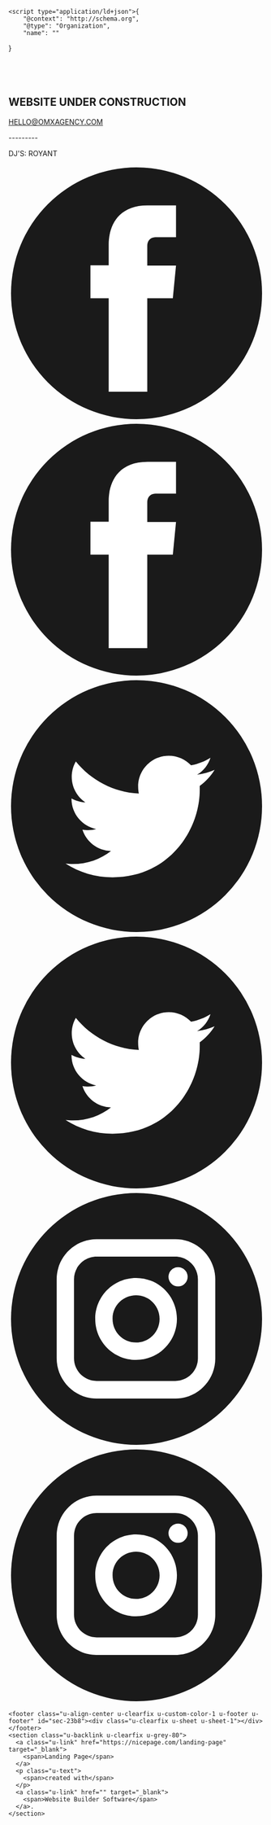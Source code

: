 <!DOCTYPE html>
<html style="font-size: 16px;" lang="en"><head>
    <meta name="viewport" content="width=device-width, initial-scale=1.0">
    <meta charset="utf-8">
    <meta name="keywords" content="Finding the best car insurance company for you, Insurance and investing for your many sides, Finding the best car insurance company for you, The Best Insurance Companies for 2021, The Best Car Insurance Companies for 2021, Faq, Safe. Relaxing. Good to ride in. Subtly decorated., Contact Us">
    <meta name="description" content="">
    <title>Page 1</title>
    <link rel="stylesheet" href="nicepage.css" media="screen">
<link rel="stylesheet" href="Page-1.css" media="screen">
    <script class="u-script" type="text/javascript" src="jquery.js" defer=""></script>
    <script class="u-script" type="text/javascript" src="nicepage.js" defer=""></script>
    <meta name="generator" content="Nicepage 5.5.0, nicepage.com">
    <link id="u-theme-google-font" rel="stylesheet" href="https://fonts.googleapis.com/css?family=Roboto:100,100i,300,300i,400,400i,500,500i,700,700i,900,900i|Open+Sans:300,300i,400,400i,500,500i,600,600i,700,700i,800,800i">
    
    
    <script type="application/ld+json">{
		"@context": "http://schema.org",
		"@type": "Organization",
		"name": ""
}</script>
    <meta name="theme-color" content="#478ac9">
    <meta property="og:title" content="Page 1">
    <meta property="og:type" content="website">
  <meta data-intl-tel-input-cdn-path="intlTelInput/"></head>
  <body class="u-body u-overlap u-overlap-contrast u-overlap-transparent u-xl-mode" data-lang="en"><header class="u-clearfix u-header u-header" id="sec-eae7"><div class="u-clearfix u-sheet u-sheet-1"></div></header>
    <section class="u-black u-clearfix u-section-1" id="carousel_9254">
      <div class="u-clearfix u-sheet u-sheet-1">
        <div class="u-clearfix u-expanded-width u-layout-wrap u-layout-wrap-1">
          <div class="u-layout">
            <div class="u-layout-row">
              <div class="u-container-style u-layout-cell u-right-cell u-size-60 u-layout-cell-1">
                <div class="u-container-layout u-container-layout-1">
                  <img class="u-image u-image-contain u-image-default u-image-1" src="images/20230202_111814.png" alt="" data-image-width="3264" data-image-height="1836">
                  <h2 class="u-text u-text-default u-text-1"> WEB​SITE UNDER CONSTRUCTION<br>
                  </h2>
                  <p class="u-text u-text-2">
                    <a href="mailto:hello@omxagency.com" class="u-active-none u-border-none u-btn u-button-style u-hover-none u-none u-text-palette-1-base u-btn-1">HELLO@OMXAGENCY.COM</a>
                    <br>
                  </p>
                  <p class="u-text u-text-3">---------</p>
                  <p class="u-align-center u-text u-text-default u-text-4">
                    <span class="u-text-grey-50"> DJ'S:</span>&nbsp;ROYANT
                  </p>
                </div>
              </div>
            </div>
          </div>
        </div>
        <div class="u-social-icons u-spacing-10 u-social-icons-1">
          <a class="u-social-url" title="facebook" target="_blank" href="https://facebook.com/name"><span class="u-icon u-social-facebook u-social-icon u-text-black u-icon-1"><svg class="u-svg-link" preserveAspectRatio="xMidYMin slice" viewBox="0 0 112 112" style=""><use xmlns:xlink="http://www.w3.org/1999/xlink" xlink:href="#svg-f49c"></use></svg><svg class="u-svg-content" viewBox="0 0 112 112" x="0" y="0" id="svg-f49c"><circle fill="currentColor" cx="56.1" cy="56.1" r="55"></circle><path fill="#FFFFFF" d="M73.5,31.6h-9.1c-1.4,0-3.6,0.8-3.6,3.9v8.5h12.6L72,58.3H60.8v40.8H43.9V58.3h-8V43.9h8v-9.2
c0-6.7,3.1-17,17-17h12.5v13.9H73.5z"></path></svg></span>
          </a>
          <a class="u-social-url" title="twitter" target="_blank" href="https://twitter.com/name"><span class="u-icon u-social-icon u-social-twitter u-text-black u-icon-2"><svg class="u-svg-link" preserveAspectRatio="xMidYMin slice" viewBox="0 0 112 112" style=""><use xmlns:xlink="http://www.w3.org/1999/xlink" xlink:href="#svg-8241"></use></svg><svg class="u-svg-content" viewBox="0 0 112 112" x="0" y="0" id="svg-8241"><circle fill="currentColor" class="st0" cx="56.1" cy="56.1" r="55"></circle><path fill="#FFFFFF" d="M83.8,47.3c0,0.6,0,1.2,0,1.7c0,17.7-13.5,38.2-38.2,38.2C38,87.2,31,85,25,81.2c1,0.1,2.1,0.2,3.2,0.2
c6.3,0,12.1-2.1,16.7-5.7c-5.9-0.1-10.8-4-12.5-9.3c0.8,0.2,1.7,0.2,2.5,0.2c1.2,0,2.4-0.2,3.5-0.5c-6.1-1.2-10.8-6.7-10.8-13.1
c0-0.1,0-0.1,0-0.2c1.8,1,3.9,1.6,6.1,1.7c-3.6-2.4-6-6.5-6-11.2c0-2.5,0.7-4.8,1.8-6.7c6.6,8.1,16.5,13.5,27.6,14
c-0.2-1-0.3-2-0.3-3.1c0-7.4,6-13.4,13.4-13.4c3.9,0,7.3,1.6,9.8,4.2c3.1-0.6,5.9-1.7,8.5-3.3c-1,3.1-3.1,5.8-5.9,7.4
c2.7-0.3,5.3-1,7.7-2.1C88.7,43,86.4,45.4,83.8,47.3z"></path></svg></span>
          </a>
          <a class="u-social-url" title="instagram" target="_blank" href="https://instagram.com/name"><span class="u-icon u-social-icon u-social-instagram u-text-black u-icon-3"><svg class="u-svg-link" preserveAspectRatio="xMidYMin slice" viewBox="0 0 112 112" style=""><use xmlns:xlink="http://www.w3.org/1999/xlink" xlink:href="#svg-ab9f"></use></svg><svg class="u-svg-content" viewBox="0 0 112 112" x="0" y="0" id="svg-ab9f"><circle fill="currentColor" cx="56.1" cy="56.1" r="55"></circle><path fill="#FFFFFF" d="M55.9,38.2c-9.9,0-17.9,8-17.9,17.9C38,66,46,74,55.9,74c9.9,0,17.9-8,17.9-17.9C73.8,46.2,65.8,38.2,55.9,38.2
z M55.9,66.4c-5.7,0-10.3-4.6-10.3-10.3c-0.1-5.7,4.6-10.3,10.3-10.3c5.7,0,10.3,4.6,10.3,10.3C66.2,61.8,61.6,66.4,55.9,66.4z"></path><path fill="#FFFFFF" d="M74.3,33.5c-2.3,0-4.2,1.9-4.2,4.2s1.9,4.2,4.2,4.2s4.2-1.9,4.2-4.2S76.6,33.5,74.3,33.5z"></path><path fill="#FFFFFF" d="M73.1,21.3H38.6c-9.7,0-17.5,7.9-17.5,17.5v34.5c0,9.7,7.9,17.6,17.5,17.6h34.5c9.7,0,17.5-7.9,17.5-17.5V38.8
C90.6,29.1,82.7,21.3,73.1,21.3z M83,73.3c0,5.5-4.5,9.9-9.9,9.9H38.6c-5.5,0-9.9-4.5-9.9-9.9V38.8c0-5.5,4.5-9.9,9.9-9.9h34.5
c5.5,0,9.9,4.5,9.9,9.9V73.3z"></path></svg></span>
          </a>
        </div>
      </div>
    </section>
    
    
    <footer class="u-align-center u-clearfix u-custom-color-1 u-footer u-footer" id="sec-23b8"><div class="u-clearfix u-sheet u-sheet-1"></div></footer>
    <section class="u-backlink u-clearfix u-grey-80">
      <a class="u-link" href="https://nicepage.com/landing-page" target="_blank">
        <span>Landing Page</span>
      </a>
      <p class="u-text">
        <span>created with</span>
      </p>
      <a class="u-link" href="" target="_blank">
        <span>Website Builder Software</span>
      </a>. 
    </section>
  
</body></html>
